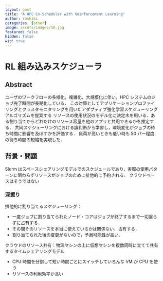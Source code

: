 ```yaml
---
layout: post
title: "A HPC Co-Scheduler with Reinforcement Learning"
author: Yoshiki
categories: [other]
image: assets/images/10.jpg
featured: false
hidden: false
wip: true
---
```


# RL 組み込みスケジューラ

## Abstract

ユーザのワークフローの多様化，複雑化，大規模化に伴い，HPC システムのジョブ完了時間が長期化している．
この対策としてアプリケーションプロファイリングとクラスタモニタリングを用いたアダプティブ強化学習スケジューリングアルゴリズムを提案する
リソースの使用状況のモデル化に決定木を用いる．ある割り当てからどれだけのリソース容量を他のアプリと共用できるかを推定する．
共同スケジューリングにおける誤判断から学習し，環境変化がジョブの待ち時間に影響を及ぼすかを評価する．
負荷が高いときも低い時も 50 パー程度の待ち時間の短縮を実現した．

## 背景・問題

Slurm はスペースシェアリングモデルでのスケジュールであり，実際の使用パターンに関わらずリソースがジョブのために排他的に予約される．
クラウドベースはそうではない

### 深掘り

排他的に割り当てるスケジューリング：

- 一度ジョブに割り当てられたノード・コアはジョブが終了するまで一切譲らずに占有する．
- その間そのリソースを本当に使えているかは関係ない．占有する．
- 割り当てられた後の変更がないので，予測可能性が高い．

クラウドのリソース共有：物理マシンの上に仮想マシンを複数同時に立てて共有するタイムシェアリングモデル

- CPU 時間を分割して短い時間ごとにスイッチしていろんな VM が CPU を使う
- リソースの利用効率が高い
